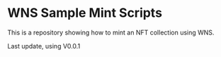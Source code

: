 # WNS Sample Mint Scripts

This is a repository showing how to mint an NFT collection using WNS.

Last update, using V0.0.1
